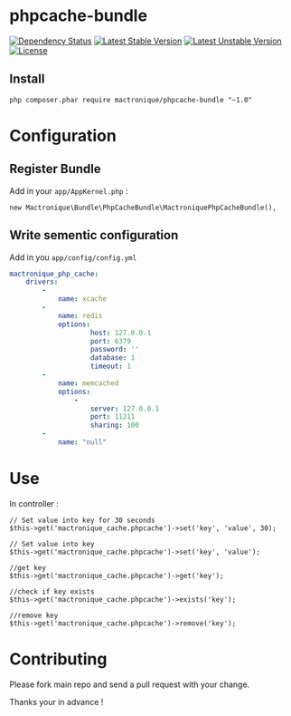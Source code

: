 # phpcache-bundle

[![Dependency Status](https://www.versioneye.com/user/projects/55c267d86537620017002ace/badge.svg?style=flat)](https://www.versioneye.com/user/projects/55c267d86537620017002ace)
[![Latest Stable Version](https://poser.pugx.org/mactronique/phpcache-bundle/v/stable)](https://packagist.org/packages/mactronique/phpcache-bundle)
[![Latest Unstable Version](https://poser.pugx.org/mactronique/phpcache-bundle/v/unstable)](https://packagist.org/packages/mactronique/phpcache-bundle)
[![License](https://poser.pugx.org/mactronique/phpcache-bundle/license)](https://packagist.org/packages/mactronique/phpcache-bundle)

## Install

```
php composer.phar require mactronique/phpcache-bundle "~1.0"
```


# Configuration

## Register Bundle

Add in your `app/AppKernel.php` :

```
new Mactronique\Bundle\PhpCacheBundle\MactroniquePhpCacheBundle(),
```

## Write sementic configuration

Add in you `app/config/config.yml`

``` yml
mactronique_php_cache:
    drivers:
        -
            name: xcache
        -
            name: redis
            options:
                    host: 127.0.0.1
                    port: 6379
                    password: ''
                    database: 1
                    timeout: 1
		-
			name: memcached
			options:
				-
					server: 127.0.0.1
					port: 11211
					sharing: 100
        -
            name: "null"
```

# Use

In controller : 
```
// Set value into key for 30 seconds
$this->get('mactronique_cache.phpcache')->set('key', 'value', 30);

// Set value into key
$this->get('mactronique_cache.phpcache')->set('key', 'value');

//get key
$this->get('mactronique_cache.phpcache')->get('key');

//check if key exists
$this->get('mactronique_cache.phpcache')->exists('key');

//remove key
$this->get('mactronique_cache.phpcache')->remove('key');
```
# Contributing

Please fork main repo and send a pull request with your change.

Thanks your in advance !
